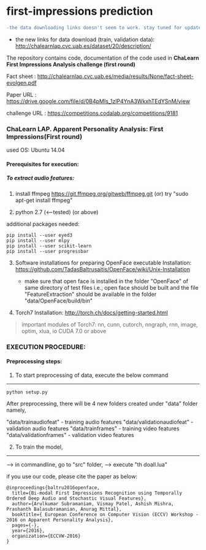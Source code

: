 # first-impressions prediction
```diff
-the data downloading links doesn't seem to work. stay tuned for updates! 

```

- the new links for data download (train, validation data): http://chalearnlap.cvc.uab.es/dataset/20/description/


The repository contains code, documentation of the code used in **ChaLearn First Impressions Analysis challenge (first round)**

Fact sheet : http://chalearnlap.cvc.uab.es/media/results/None/fact-sheet-evolgen.pdf

Paper URL : https://drive.google.com/file/d/0B4pMIs_1zlP4YnA3WkxhTEdYSnM/view

challenge URL : https://competitions.codalab.org/competitions/9181

### ChaLearn LAP. Apparent Personality Analysis: First Impressions(First round)

used OS: Ubuntu 14.04

#### Prerequisites for execution:


##### To extract audio features:


1. install ffmpeg
https://git.ffmpeg.org/gitweb/ffmpeg.git
(or)
try "sudo apt-get install ffmpeg"

2. python 2.7 (<--tested) (or above) 

additional packages needed:

```
pip install --user eyed3
pip install --user mlpy
pip install --user scikit-learn
pip install --user progressbar
```

3. Software installations for preparing OpenFace executable
Installation: https://github.com/TadasBaltrusaitis/OpenFace/wiki/Unix-Installation

   - make sure that open face is installed in the folder "OpenFace" of same directory of test files
   i.e., open face should be built and the file "FeatureExtraction" should 
   be available in the folder "data/OpenFace/build/bin"

4. Torch7
Installation: http://torch.ch/docs/getting-started.html


>important modules of Torch7:
>nn, cunn, cutorch, nngraph, rnn, image, optim, xlua, io
>CUDA 7.0 or above


### EXECUTION PROCEDURE:

#### Preprocessing steps:

1. To start preprocessing of data, execute the below command
--------------------------
```
python setup.py
```

After preprocessing, there will be 4 new folders created under "data" folder namely,

   "data/trainaudiofeat" - training audio features
   "data/validationaudiofeat" - validation audio features
   "data/trainframes" - training video features
   "data/validationframes" - validation video features
   
2. To train the model,
--------------------------

--> in commandline, go to "src" folder,
--> execute "th doall.lua"

if you use our code, please cite the paper as below:

```
@inproceedings{baltru2016openface,
  title={Bi-modal First Impressions Recognition using Temporally Ordered Deep Audio and Stochastic Visual Features},
  author={Arulkumar Subramaniam, Vismay Patel, Ashish Mishra, Prashanth Balasubramanian, Anurag Mittal},
  booktitle={ European Conference on Computer Vision (ECCV) Workshop - 2016 on Apparent Personality Analysis},
  pages={-},
  year={2016},
  organization={ECCVW-2016}
}
```
